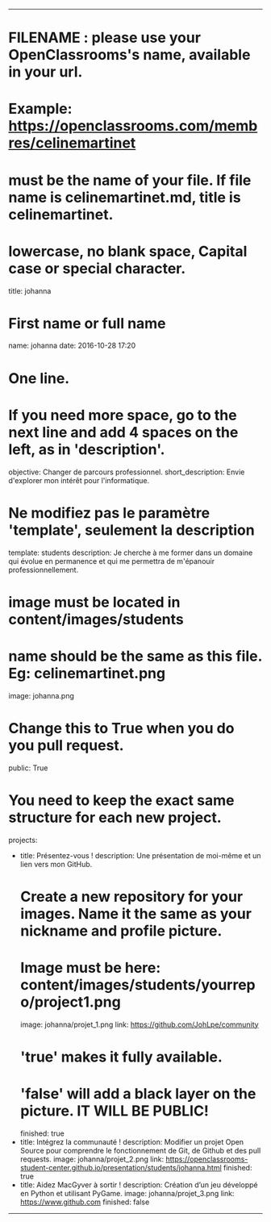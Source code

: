 ---

# FILENAME : please use your OpenClassrooms's name, available in your url.
# Example: https://openclassrooms.com/membres/celinemartinet
# must be the name of your file. If file name is celinemartinet.md, title is celinemartinet.
# lowercase, no blank space, Capital case or special character.
title: johanna

# First name or full name
name: johanna
date: 2016-10-28 17:20

# One line.
# If you need more space, go to the next line and add 4 spaces on the left, as in 'description'.
objective: Changer de parcours professionnel.
short_description: Envie d'explorer mon intérêt pour l'informatique.

# Ne modifiez pas le paramètre 'template', seulement la description
template: students
description:
    Je cherche à me former dans un domaine qui évolue en permanence et qui me permettra de m'épanouir professionnellement.

# image must be located in content/images/students
# name should be the same as this file. Eg: celinemartinet.png
image: johanna.png

# Change this to True when you do you pull request.
public: True

# You need to keep the exact same structure for each new project.
projects:
  - title: Présentez-vous !
    description: Une présentation de moi-même et un lien vers mon GitHub.
    # Create a new repository for your images. Name it the same as your nickname and profile picture.
    # Image must be here: content/images/students/yourrepo/project1.png
    image: johanna/projet_1.png
    link: https://github.com/JohLpe/community
    # 'true' makes it fully available.
    # 'false' will add a black layer on the picture. IT WILL BE PUBLIC!
    finished: true
  - title: Intégrez la communauté !
    description: Modifier un projet Open Source pour comprendre le fonctionnement de Git, de Github et des pull requests. 
    image: johanna/projet_2.png
    link: https://openclassrooms-student-center.github.io/presentation/students/johanna.html
    finished: true
  - title: Aidez MacGyver à sortir !
    description: Création d’un jeu développé en Python et utilisant PyGame.
    image: johanna/projet_3.png
    link: https://www.github.com
    finished: false
---